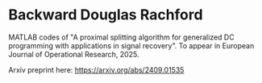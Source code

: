 # Backward Douglas Rachford
MATLAB codes of "A proximal splitting algorithm for generalized DC programming with applications in signal recovery". 
To appear in European Journal of Operational Research, 2025.

Arxiv preprint here:
https://arxiv.org/abs/2409.01535
